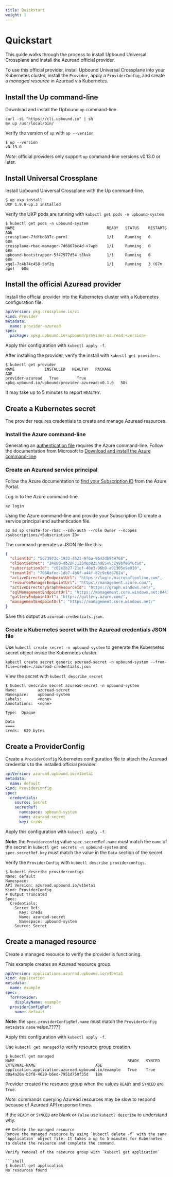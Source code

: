 ```yaml
---
title: Quickstart
weight: 1
---
```


# Quickstart

This guide walks through the process to install Upbound Universal Crossplane and install the Azuread official provider.

To use this official provider, install Upbound Universal Crossplane into your Kubernetes cluster, install
the `Provider`, apply a `ProviderConfig`, and create a *managed resource* in Azuread via Kubernetes.

## Install the Up command-line

Download and install the Upbound `up` command-line.

```shell
curl -sL "https://cli.upbound.io" | sh
mv up /usr/local/bin/
```

Verify the version of `up` with `up --version`

```shell
$ up --version
v0.13.0
```

_Note_: official providers only support `up` command-line versions v0.13.0 or later.

## Install Universal Crossplane

Install Upbound Universal Crossplane with the Up command-line.

```shell
$ up uxp install
UXP 1.9.0-up.3 installed
```

Verify the UXP pods are running with `kubectl get pods -n upbound-system`

```shell
$ kubectl get pods -n upbound-system
NAME                                        READY   STATUS    RESTARTS      AGE
crossplane-7fdfbd897c-pmrml                 1/1     Running   0             68m
crossplane-rbac-manager-7d6867bc4d-v7wpb    1/1     Running   0             68m
upbound-bootstrapper-5f47977d54-t8kvk       1/1     Running   0             68m
xgql-7c4b74c458-5bf2q                       1/1     Running   3 (67m ago)   68m
```

## Install the official Azuread provider

Install the official provider into the Kubernetes cluster with a Kubernetes configuration file.

```yaml
apiVersion: pkg.crossplane.io/v1
kind: Provider
metadata:
  name: provider-azuread
spec:
  package: xpkg.upbound.io/upbound/provider-azuread:<version>
```

Apply this configuration with `kubectl apply -f`.

After installing the provider, verify the install with `kubectl get providers`.

```shell
$ kubectl get provider
NAME             INSTALLED   HEALTHY   PACKAGE                                         AGE
provider-azuread   True        True      xpkg.upbound.io/upbound/provider-azuread:v0.1.0   58s
```

It may take up to 5 minutes to report `HEALTHY`.

## Create a Kubernetes secret

The provider requires credentials to create and manage Azuread resources.

### Install the Azure command-line

Generating
an [authentication file](https://docs.microsoft.com/en-us/azure/developer/go/azure-sdk-authorization#use-file-based-authentication)
requires the Azure command-line. Follow the documentation from Microsoft
to [Download and install the Azure command-line](https://docs.microsoft.com/en-us/cli/azure/install-azure-cli).

### Create an Azuread service principal

Follow the Azure documentation
to [find your Subscription ID](https://docs.microsoft.com/en-us/azure/azure-portal/get-subscription-tenant-id) from the
Azure Portal.

Log in to the Azure command-line.

```command
az login
```

Using the Azure command-line and provide your Subscription ID create a service principal and authentication file.

```command
az ad sp create-for-rbac --sdk-auth --role Owner --scopes /subscriptions/<Subscription ID> 
```

The command generates a JSON file like this:

```json
{
  "clientId": "5d73973c-1933-4621-9f6a-9642db949768",
  "clientSecret": "24O8Q~db2DFJ123MBpB25hdESvV3Zy8bfeGYGcSd",
  "subscriptionId": "c02e2b27-21ef-48e3-96b9-a91305e9e010",
  "tenantId": "7060afec-1db7-4b6f-a44f-82c9c6d8762a",
  "activeDirectoryEndpointUrl": "https://login.microsoftonline.com",
  "resourceManagerEndpointUrl": "https://management.azure.com/",
  "activeDirectoryGraphResourceId": "https://graph.windows.net/",
  "sqlManagementEndpointUrl": "https://management.core.windows.net:8443/",
  "galleryEndpointUrl": "https://gallery.azure.com/",
  "managementEndpointUrl": "https://management.core.windows.net/"
}
```

Save this output as `azuread-credentials.json`.

### Create a Kubernetes secret with the Azuread credentials JSON file

Use `kubectl create secret -n upbound-system` to generate the Kubernetes secret object inside the Kubernetes cluster.

`kubectl create secret generic azuread-secret -n upbound-system --from-file=creds=./azuread-credentials.json`

View the secret with `kubectl describe secret`

```shell
$ kubectl describe secret azuread-secret -n upbound-system
Name:         azuread-secret
Namespace:    upbound-system
Labels:       <none>
Annotations:  <none>

Type:  Opaque

Data
====
creds:  629 bytes
```

## Create a ProviderConfig

Create a `ProviderConfig` Kubernetes configuration file to attach the Azuread credentials to the installed official
provider.

```yaml
apiVersion: azuread.upbound.io/v1beta1
metadata:
  name: default
kind: ProviderConfig
spec:
  credentials:
    source: Secret
    secretRef:
      namespace: upbound-system
      name: azuread-secret
      key: creds
```

Apply this configuration with `kubectl apply -f`.

**Note:** the `Providerconfig` value `spec.secretRef.name` must match the `name` of the secret
in `kubectl get secrets -n upbound-system` and `spec.secretRef.key` must match the value in the `Data` section of the
secret.

Verify the `ProviderConfig` with `kubectl describe providerconfigs`.

```shell
$ kubectl describe providerconfigs
Name: default
Namespace:
API Version: azuread.upbound.io/v1beta1
Kind: ProviderConfig
# Output truncated
Spec:
  Credentials:
    Secret Ref:
      Key: creds
      Name: azuread-secret
      Namespace: upbound-system
    Source: Secret
```

## Create a managed resource

Create a managed resource to verify the provider is functioning.

This example creates an Azuread resource group.

```yaml
apiVersion: applications.azuread.upbound.io/v1beta1
kind: Application
metadata:
  name: example
spec:
  forProvider:
    displayName: example
  providerConfigRef:
    name: default
```

**Note:** the `spec.providerConfigRef.name` must match the `ProviderConfig` `metadata.name` value.?????

Apply this configuration with `kubectl apply -f`.

Use `kubectl get managed` to verify resource group creation.

```shell
$ kubectl get managed
NAME                                                 READY   SYNCED   EXTERNAL-NAME                          AGE
application.application.azuread.upbound.io/example   True    True     d0a4a20a-b3f8-4629-b6ed-7951d750f35d   18m
```

Provider created the resource group when the values `READY` and `SYNCED` are `True`.

_Note:_ commands querying Azuread resources may be slow to respond because of Azuread API response times.

If the `READY` or `SYNCED` are blank or `False` use `kubectl describe` to understand why.

```
## Delete the managed resource
Remove the managed resource by using `kubectl delete -f` with the same `Application` object file. It takes a up to 5 minutes for Kubernetes to delete the resource and complete the command.

Verify removal of the resource group with `kubectl get application`

```shell
$ kubectl get application
No resources found
```